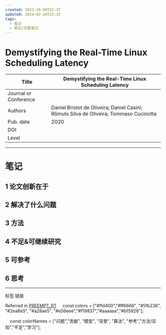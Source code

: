 ```yaml
---
created: 2023-10-08T21:37
updated: 2024-03-26T23:35
tags:
  - 笔记
  - 笔记/文献笔记
---
```


# Demystifying the Real-Time Linux Scheduling Latency

| Title                 | Demystifying the Real-Time Linux Scheduling Latency                                    |
| --------------------- | -------------------------------------------------------------------------------------- |
| Journal or Conference |                                                                                        |
| Authors               | Daniel Bristot de Oliveira; Daniel Casini; Rômulo Silva de Oliveira; Tommaso Cucinotta |
| Pub. date             | 2020                                                                                   |
| DOI                   |                                                                                        |
| Level                 |                                                                                        |





***


# 笔记

## 1 论文创新在于

## 2 解决了什么问题

## 3 方法

## 4 不足&可继续研究

## 5 可参考

## 6 思考

***

标签 链接



Referred in [PREEMPT_RT](PREEMPT_RT.md)
    const colors = ["#ffd400","#ff6666", "#5fb236", "#2ea8e5", "#a28ae5", "#e56eee","#f19837","#aaaaaa","#b15928"];

    const colorNames = ["问题","贡献", "模型", "背景", "算法", "参考","方法/实验","不足","学习"];